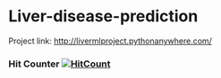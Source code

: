 # Liver-disease-prediction

Project link: http://livermlproject.pythonanywhere.com/

### Hit Counter  [![HitCount](http://hits.dwyl.com/samihan25/Liver-disease-prediction.svg)](http://hits.dwyl.com/samihan25/Liver-disease-prediction)
